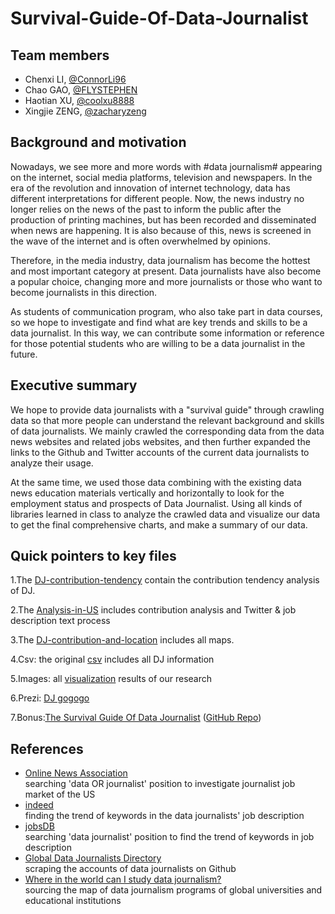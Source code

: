 # Survival-Guide-Of-Data-Journalist
  
## Team members
- Chenxi LI, [@ConnorLi96](https://github.com/ConnorLi96)
- Chao GAO, [@FLYSTEPHEN](https://github.com/FLYSTEPHEN)
- Haotian XU, [@coolxu8888](https://github.com/coolxu8888)
- Xingjie ZENG, [@zacharyzeng](https://github.com/zacharyzeng)

## Background and motivation
Nowadays, we see more and more words with #data journalism# appearing on the internet, social media platforms, television and newspapers. In the era of the revolution and innovation of internet technology, data has different interpretations for different people. Now, the news industry no longer relies on the news of the past to inform the public after the production of printing machines, but has been recorded and disseminated when news are happening. It is also because of this, news is screened in the wave of the internet and is often overwhelmed by opinions. 

Therefore, in the media industry, data journalism has become the hottest and most important category at present. Data journalists have also become a popular choice, changing more and more journalists or those who want to become journalists in this direction.
  
As students of communication program, who also take part in data courses, so we hope to investigate and find what are key trends and skills to be a data journalist. In this way, we can contribute some information or reference for those potential students who are willing to be a data journalist in the future.
  
## Executive summary
We hope to provide data journalists with a "survival guide" through crawling data so that more people can understand the relevant background and skills of data journalists. We mainly crawled the corresponding data from the data news websites and related jobs websites, and then further expanded the links to the Github and Twitter accounts of the current data journalists to analyze their usage. 

At the same time, we used those data combining with the existing data news education materials vertically and horizontally to look for the employment status and prospects of Data Journalist. Using all kinds of libraries learned in class to analyze the crawled data and visualize our data to get the final comprehensive charts, and make a summary of our data.  

## Quick pointers to key files
1.The [DJ-contribution-tendency](https://github.com/ConnorLi96/survival-guide-of-data-journalist/blob/master/1-DJ-contribution/1-2-tendency-from-2008/DJ-contribution-tendency-area.ipynb) contain the contribution tendency analysis of DJ.

2.The [Analysis-in-US](https://nbviewer.jupyter.org/github/ConnorLi96/survival-guide-of-data-journalist/blob/master/4%20DJ%20text%20process/Analysis%20In%20US.ipynb) includes contribution analysis and Twitter & job description text process 

3.The [DJ-contribution-and-location](https://github.com/ConnorLi96/survival-guide-of-data-journalist/blob/master/2-DJ-distribution/2-1-directiory-distribution/directiory-distribution.ipynb) includes all maps.

4.Csv: the original [csv](https://github.com/ConnorLi96/survival-guide-of-data-journalist/blob/master/4%20DJ%20text%20process/Data_Journalism.csv) includes all DJ information

5.Images: all [visualization](https://github.com/ConnorLi96/survival-guide-of-data-journalist/tree/master/All-images) results of our research

6.Prezi: [DJ gogogo](https://prezi.com/view/wUc3wyvCLEMqya7l2rJX/)

7.Bonus:[The Survival Guide Of Data Journalist](https://flystephen.github.io/DJ-insight/) ([GitHub Repo](https://github.com/FLYSTEPHEN/DJ-insight))

## References
- [Online News Association](https://careers.journalists.org/jobs/?keywords=data+OR+journalist&page=1)  
searching 'data OR journalist' position to investigate journalist job market of the US  
- [indeed](https://www.indeed.com/jobs?q=Data+Journalist+Internship&start=10)  
finding the trend of keywords in the data journalists' job description  
- [jobsDB](https://hk.jobsdb.com/hk/search-jobs/data-journalist/1)  
searching 'data journalist' position to find the trend of keywords in job description  
- [Global Data Journalists Directory](http://jplusplus.github.io/global-directory/)  
scraping the accounts of data journalists on Github  
- [Where in the world can I study data journalism?](https://medium.com/ucd-ischool/where-in-the-world-can-i-study-data-journalism-44c006e55ea5)  
sourcing the map of data journalism programs of global universities and educational institutions  
